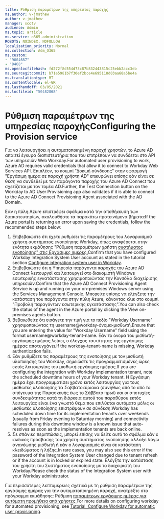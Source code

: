 ```yaml
---
title: Ρύθμιση παραμέτρων της υπηρεσίας παροχής
ms.author: v-jmathew
author: v-jmathew
manager: scotv
audience: Admin
ms.topic: article
ms.service: o365-administration
ROBOTS: NOINDEX, NOFOLLOW
localization_priority: Normal
ms.collection: Adm_O365
ms.custom:
- "9004687"
- "8468"
ms.openlocfilehash: fd272f8d554d73c87b832443815c25ebb2acc3eb
ms.sourcegitcommit: b71e5981b7f30ef2bce4e695118d03aa68a5be4a
ms.translationtype: MT
ms.contentlocale: el-GR
ms.lasthandoff: 03/05/2021
ms.locfileid: "50482868"
---
```

# <a name="configuring-the-provision-service"></a><span data-ttu-id="c35e7-102">Ρύθμιση παραμέτρων της υπηρεσίας παροχής</span><span class="sxs-lookup"><span data-stu-id="c35e7-102">Configuring the Provision service</span></span>

<span data-ttu-id="c35e7-103">Για να λειτουργήσει η αυτοματοποιημένη παροχή χρηστών, το Azure AD απαιτεί έγκυρα διαπιστευτήρια που του επιτρέπουν να συνδέεται στο API των υπηρεσιών Web Workday.</span><span class="sxs-lookup"><span data-stu-id="c35e7-103">For automated user provisioning to work, Azure AD requires valid credentials that allow it to connect to Workday Web Services API.</span></span> <span data-ttu-id="c35e7-104">Επιπλέον, το κουμπί "Δοκιμή σύνδεσης" στην εφαρμογή "Εργάσιμη ημέρα σε παροχή χρήστη AD" επικυρώνει επίσης εάν είναι σε θέση να συνδεθεί με τον παράγοντα παροχής του Azure AD Connect που σχετίζεται με τον τομέα AD.</span><span class="sxs-lookup"><span data-stu-id="c35e7-104">Further, the Test Connection button on the Workday to AD User Provisioning app also validates if it is able to connect to the Azure AD Connect Provisioning Agent associated with the AD Domain.</span></span>

<span data-ttu-id="c35e7-105">Εάν η πύλη Azure επιστρέφει σφάλμα κατά την αποθήκευση των διαπιστευτηρίων, ακολουθήστε τα παρακάτω προτεινόμενα βήματα:</span><span class="sxs-lookup"><span data-stu-id="c35e7-105">If the Azure portal is returning an error upon saving the credentials, follow the recommended steps below:</span></span>

1. <span data-ttu-id="c35e7-106">Επιβεβαιώστε ότι έχετε ρυθμίσει τις παραμέτρους του λογαριασμού χρήστη συστήματος ενοποίησης Workday, όπως αναφέρεται στην ενότητα εκμάθησης "Ρύθμιση παραμέτρων χρήστη [συστήματος ενοποίησης" στις Εργάσιμες ημέρες.](https://docs.microsoft.com/azure/active-directory/saas-apps/workday-inbound-tutorial)</span><span class="sxs-lookup"><span data-stu-id="c35e7-106">Confirm that you have configured Workday Integration System User account as stated in the tutorial section [Configure integration system user in Workday](https://docs.microsoft.com/azure/active-directory/saas-apps/workday-inbound-tutorial).</span></span>
2. <span data-ttu-id="c35e7-107">Επιβεβαιώστε ότι η Υπηρεσία παράγοντα παροχής του Azure AD Connect λειτουργεί και λειτουργεί στο διακομιστή Windows εσωτερικής εγκατάστασης χρησιμοποιώντας την Κονσόλα διαχείρισης υπηρεσιών.</span><span class="sxs-lookup"><span data-stu-id="c35e7-107">Confirm that the Azure AD Connect Provisioning Agent Service is up and running on your on-premises Windows server using the Services Management Console.</span></span> <span data-ttu-id="c35e7-108">Μπορείτε επίσης να ελέγξετε την κατάσταση του παράγοντα στην πύλη Azure, κάνοντας κλικ στο κουμπί "Προβολή παραγόντων εσωτερικής εγκατάστασης".</span><span class="sxs-lookup"><span data-stu-id="c35e7-108">You can also check the status of the agent in the Azure portal by clicking the View on-premises agents button.</span></span>
3. <span data-ttu-id="c35e7-109">Βεβαιωθείτε ότι εισάγετε την τιμή για το πεδίο "Workday Username" χρησιμοποιώντας τη username@workday-όνομα-μισθωτή.</span><span class="sxs-lookup"><span data-stu-id="c35e7-109">Ensure that you are entering the value for "Workday Username" field using the format username@workday-tenant-name.</span></span> <span data-ttu-id="c35e7-110">Εάν το όνομα του μισθωτή-εργάσιμης ημέρας λείπει, ο έλεγχος ταυτότητας της εργάσιμης ημέρας αποτυγχάνει.</span><span class="sxs-lookup"><span data-stu-id="c35e7-110">If the workday-tenant-name is missing, Workday authentication fails.</span></span>
4. <span data-ttu-id="c35e7-111">Εάν ρυθμίζετε τις παραμέτρους της ενοποίησης με τον μισθωτή υλοποίησης του Workday, σημειώστε τις προγραμματισμένες ώρες εκτός λειτουργίας του μισθωτή εργάσιμης ημέρας.</span><span class="sxs-lookup"><span data-stu-id="c35e7-111">If you are configuring the integration with Workday implementation tenant, note the scheduled downtime hours of your Workday tenant.</span></span> <span data-ttu-id="c35e7-112">Η Εργάσιμη ημέρα έχει προγραμματίσει χρόνο εκτός λειτουργίας για τους μισθωτές υλοποίησης τα Σαββατοκύριακα (συνήθως από το από το απόγευμα της Παρασκευής έως το Σάββατο πρωί) και οι αποτυχίες συνδεσιμότητας κατά τη διάρκεια αυτού του παραθύρου εκτός λειτουργίας είναι ένα γνωστό θέμα που επιλύεται αυτόματα μόλις οι μισθωτές υλοποίησης επιστρέψουν σε σύνδεση.</span><span class="sxs-lookup"><span data-stu-id="c35e7-112">Workday has scheduled down time for its implementation tenants over weekends (usually from Friday evening to Saturday morning) and connectivity failures during this downtime window is a known issue that auto-resolves as soon as the implementation tenants are back online.</span></span>
5. <span data-ttu-id="c35e7-113">Σε σπάνιες περιπτώσεις, μπορεί επίσης να δείτε αυτό το σφάλμα εάν ο κωδικός πρόσβασης του χρήστη συστήματος ενοποίησης άλλαξε λόγω ανανέωσης μισθωτή ή εάν ο λογαριασμός είναι σε κατάσταση κλειδώματος ή λήξης.</span><span class="sxs-lookup"><span data-stu-id="c35e7-113">In rare cases, you may also see this error if the password of the Integration System User changed due to tenant refresh or if the account is in locked or expired state.</span></span> <span data-ttu-id="c35e7-114">Ελέγξτε την κατάσταση του χρήστη του Συστήματος ενοποίησης με το διαχειριστή του Workday.</span><span class="sxs-lookup"><span data-stu-id="c35e7-114">Please check the status of the Integration System user with your Workday administrator.</span></span>

<span data-ttu-id="c35e7-115">Για περισσότερες λεπτομέρειες σχετικά με τη ρύθμιση παραμέτρων της εργάσιμης ημέρας για την αυτοματοποιημένη παροχή, ανατρέξτε στο πρόγραμμα εκμάθησης: Ρύθμιση [παραμέτρων εργάσιμης ημέρας για αυτόματη προμήθεια από χρήστες.](https://docs.microsoft.com/azure/active-directory/saas-apps/workday-inbound-tutorial)</span><span class="sxs-lookup"><span data-stu-id="c35e7-115">For more details on configuring workday for automated provisioning, see [Tutorial: Configure Workday for automatic user provisioning](https://docs.microsoft.com/azure/active-directory/saas-apps/workday-inbound-tutorial).</span></span>
